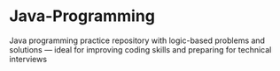 # Java-Programming
Java programming practice repository with logic-based problems and solutions — ideal for improving coding skills and preparing for technical interviews
